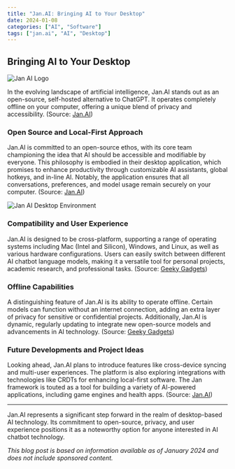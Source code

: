 ```yaml
---
title: "Jan.AI: Bringing AI to Your Desktop"
date: 2024-01-08
categories: ["AI", "Software"]
tags: ["jan.ai", "AI", "Desktop"]
---
```


## Bringing AI to Your Desktop

![Jan AI Logo](https://avatars.githubusercontent.com/u/102363196?s=48&v=4)

In the evolving landscape of artificial intelligence, Jan.AI stands out as an open-source, self-hosted alternative to ChatGPT. It operates completely offline on your computer, offering a unique blend of privacy and accessibility. (Source: [Jan.AI](https://jan.ai))

### Open Source and Local-First Approach

Jan.AI is committed to an open-source ethos, with its core team championing the idea that AI should be accessible and modifiable by everyone. This philosophy is embodied in their desktop application, which promises to enhance productivity through customizable AI assistants, global hotkeys, and in-line AI. Notably, the application ensures that all conversations, preferences, and model usage remain securely on your computer. (Source: [Jan.AI](https://jan.ai))

![Jan AI Desktop Environment](https://github.com/janhq/jan/assets/89722390/35daac7d-b895-487c-a6ac-6663daaad78e)

### Compatibility and User Experience

Jan.AI is designed to be cross-platform, supporting a range of operating systems including Mac (Intel and Silicon), Windows, and Linux, as well as various hardware configurations. Users can easily switch between different AI chatbot language models, making it a versatile tool for personal projects, academic research, and professional tasks. (Source: [Geeky Gadgets](https://www.geeky-gadgets.com/ai-chatbots-locally/))

### Offline Capabilities

A distinguishing feature of Jan.AI is its ability to operate offline. Certain models can function without an internet connection, adding an extra layer of privacy for sensitive or confidential projects. Additionally, Jan.AI is dynamic, regularly updating to integrate new open-source models and advancements in AI technology. (Source: [Geeky Gadgets](https://www.geeky-gadgets.com/ai-chatbots-locally/))

### Future Developments and Project Ideas

Looking ahead, Jan.AI plans to introduce features like cross-device syncing and multi-user experiences. The platform is also exploring integrations with technologies like CRDTs for enhancing local-first software. The Jan framework is touted as a tool for building a variety of AI-powered applications, including game engines and health apps. (Source: [Jan.AI](https://jan.ai))

---

Jan.AI represents a significant step forward in the realm of desktop-based AI technology. Its commitment to open-source, privacy, and user experience positions it as a noteworthy option for anyone interested in AI chatbot technology.

*This blog post is based on information available as of January 2024 and does not include sponsored content.*
